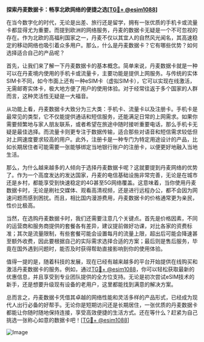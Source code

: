 **探索丹麦数据卡：畅享北欧网络的便捷之选[[TG💪+ @esim1088](https://t.me/s/esim1088)]**

在当今数字化的时代，无论是出差、旅行还是留学，拥有一张优质的手机卡或流量卡都显得尤为重要。而提到欧洲的网络服务，丹麦的数据卡无疑是一个不可忽视的存在。作为北欧的高福利国家之一，丹麦不仅以其宜人的自然风光闻名，其高速稳定的移动网络也吸引着众多用户。那么，什么是丹麦数据卡？它有哪些优势？如何选择适合自己的产品呢？

首先，让我们来了解一下丹麦数据卡的基本概念。简单来说，丹麦数据卡就是一种可以在丹麦境内使用的手机卡或流量卡，主要功能是提供上网服务。与传统的实体SIM卡不同，如今市面上还有一种eSIM卡（虚拟SIM卡），它可以实现在线激活，无需邮寄实体卡，极大地方便了用户的使用体验。对于经常往返于多个国家的人群而言，这种灵活性无疑是一大福音。

从功能上看，丹麦数据卡大致分为三大类：手机卡、流量卡以及注册卡。手机卡是最常见的类型，它不仅能提供通话和短信服务，还能满足日常的上网需求。如果你需要频繁地与家人朋友联系，或者希望在旅途中随时接听重要电话，那么手机卡无疑是最佳选择。而流量卡则更专注于数据传输，适合那些对语音和短信需求较低但对上网速度要求较高的用户。此外，注册卡是一种专门为特定用途设计的产品，比如长期居住者可能需要一张能够绑定当地银行账户的注册卡，以便更好地融入当地生活。

那么，为什么越来越多的人倾向于选择丹麦数据卡呢？这就要提到丹麦网络的优势了。作为一个高度发达的发达国家，丹麦的电信基础设施非常完善，无论是在城市还是乡村，都能享受到快速稳定的4G甚至5G网络覆盖。这意味着，当你使用丹麦数据卡时，无论是刷社交媒体、观看高清视频，还是进行远程办公，都不会因为网速问题而感到困扰。而且，相比国内漫游费用，丹麦数据卡的价格通常更为亲民，性价比极高。

当然，在选购丹麦数据卡时，我们还需要注意几个关键点。首先是价格因素，不同的运营商和服务商提供的套餐各有差异，建议提前做好功课，对比各家的资费标准；其次是流量限制，有些套餐可能会设置每月的流量上限，超出后可能会降速甚至额外收费，因此要根据自己的实际需求选择合适的方案；最后则是售后服务，毕竟在国外遇到问题时，能否及时获得帮助直接影响到你的使用体验。

值得一提的是，随着科技的发展，现在已经有越来越多的平台开始提供在线购买和激活丹麦数据卡的服务。例如，通过[TG💪+ @esim1088](https://t.me/s/esim1088)，你可以轻松获取最新的优惠信息，并且享受到专业团队提供的全方位支持。无论是初次尝试eSIM技术的新手，还是想要升级现有设备的老用户，这里都能找到满意的解决方案。

总而言之，丹麦数据卡凭借其卓越的网络性能和灵活多样的产品形式，已经成为现代人出行必备的好帮手。无论你是短期访问还是长期居住，一张优质的丹麦数据卡都能让你随时随地保持连接，享受高效便捷的生活方式。还在等什么？赶紧为自己挑选一张称心如意的数据卡吧！[[TG💪+ @esim1088](https://t.me/s/esim1088)] 

![Image](https://i.postimg.cc/4NQfJmqS/Snipaste-2025-05-13-00-14-12.png)